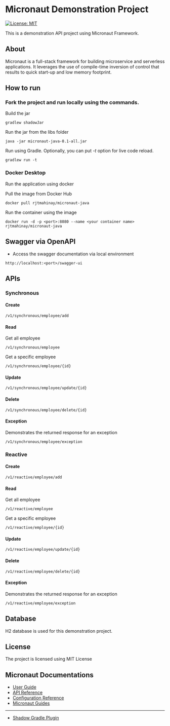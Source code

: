 # Micronaut Demonstration Project
[![License: MIT](https://img.shields.io/badge/License-MIT-yellow.svg)](https://opensource.org/licenses/MIT)

This is a demonstration API project using Micronaut Framework.

## About
Micronaut is a full-stack framework for building microservice and serverless applications. It leverages the use of
compile-time inversion of control that results to quick start-up and low memory footprint.

## How to run
### Fork the project and run locally using the commands.

Build the jar
```
gradlew shadowJar
```
Run the jar from the libs folder
```
java -jar micronaut-java-0.1-all.jar 
```

Run using Gradle. Optionally, you can put <i>-t</i> option for live code reload.
```
gradlew run -t
```

### Docker Desktop
Run the application using docker

Pull the image from Docker Hub
```
docker pull rjtmahinay/micronaut-java
```

Run the container using the image
```
docker run -d -p <port>:8080 --name <your container name> rjtmahinay/micronaut-java
```

## Swagger via OpenAPI

- Access the swagger documentation via local environment
```
http://localhost:<port>/swagger-ui
```

## APIs

### Synchronous
#### Create
```
/v1/synchronous/employee/add
```
#### Read
Get all employee
```
/v1/synchronous/employee
```
Get a specific employee
```
/v1/synchronous/employee/{id}
```
#### Update
```
/v1/synchronous/employee/update/{id}
```
#### Delete
```
/v1/synchronous/employee/delete/{id}
```
#### Exception
Demonstrates the returned response for an exception
```
/v1/synchronous/employee/exception
```

### Reactive
#### Create
```
/v1/reactive/employee/add
```
#### Read
Get all employee
```
/v1/reactive/employee
```
Get a specific employee
```
/v1/reactive/employee/{id}
```
#### Update
```
/v1/reactive/employee/update/{id}
```
#### Delete
```
/v1/reactive/employee/delete/{id}
```
#### Exception
Demonstrates the returned response for an exception
```
/v1/reactive/employee/exception
```

## Database
H2 database is used for this demonstration project.

## License
The project is licensed using MIT License

## Micronaut Documentations

- [User Guide](https://docs.micronaut.io/3.7.5/guide/index.html)
- [API Reference](https://docs.micronaut.io/3.7.5/api/index.html)
- [Configuration Reference](https://docs.micronaut.io/3.7.5/guide/configurationreference.html)
- [Micronaut Guides](https://guides.micronaut.io/index.html)
---

- [Shadow Gradle Plugin](https://plugins.gradle.org/plugin/com.github.johnrengelman.shadow)